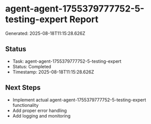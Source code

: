 # agent-agent-1755379777752-5-testing-expert Report

Generated: 2025-08-18T11:15:28.626Z

## Status
- Task: agent-agent-1755379777752-5-testing-expert
- Status: Completed
- Timestamp: 2025-08-18T11:15:28.626Z

## Next Steps
- Implement actual agent-agent-1755379777752-5-testing-expert functionality
- Add proper error handling
- Add logging and monitoring

